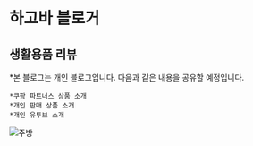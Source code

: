 # 하고바 블로거
## 생활용품 리뷰

*본 블로그는 개인 블로그입니다. 다음과 같은 내용을 공유할 예정입니다.

    *쿠팡 파트너스 상품 소개
    *개인 판매 상품 소개
    *개인 유투브 소개

![주방](https://images.pexels.com/photos/210687/pexels-photo-210687.jpeg?auto=compress&cs=tinysrgb&dpr=2&h=650&w=940)